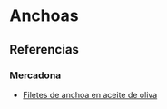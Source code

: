 # Anchoas

## Referencias

### Mercadona 

* [Filetes de anchoa en aceite de oliva](https://tienda.mercadona.es/product/18433/filetes-anchoa-aceite-oliva-hacendado-lata)